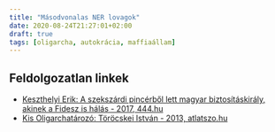 ```yaml
---
title: "Másodvonalas NER lovagok"
date: 2020-08-24T21:27:01+02:00
draft: true
tags: [oligarcha, autokrácia, maffiaállam]
---
```


## Feldolgozatlan linkek

- [Keszthelyi Erik: A szekszárdi pincérből lett magyar biztosításkirály, akinek a Fidesz is hálás - 2017, 444.hu](https://tldr.444.hu/2017/08/22/a-szekszardi-pincerbol-lett-magyar-biztositaskiraly-akinek-a-fidesz-is-halas)
- [Kis Oligarchatározó: Töröcskei István - 2013, atlatszo.hu](https://atlatszo.hu/2013/04/02/kis-oligarchatarozo-torocskei-istvan/)
